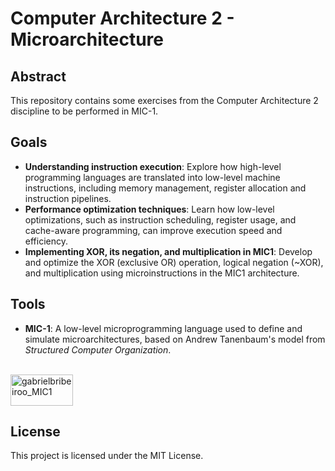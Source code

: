 # Computer Architecture 2 - Microarchitecture

## Abstract
This repository contains some exercises from the Computer Architecture 2 discipline to be performed in MIC-1.

## Goals
- **Understanding instruction execution**: Explore how high-level programming languages are translated into low-level machine instructions, including memory management, register allocation and instruction pipelines.
- **Performance optimization techniques**: Learn how low-level optimizations, such as instruction scheduling, register usage, and cache-aware programming, can improve execution speed and efficiency.
- **Implementing XOR, its negation, and multiplication in MIC1**: Develop and optimize the XOR (exclusive OR) operation, logical negation (~XOR), and multiplication using microinstructions in the MIC1 architecture.

## Tools
- **MIC-1**: A low-level microprogramming language used to define and simulate microarchitectures, based on Andrew Tanenbaum's model from *Structured Computer Organization*.

<div style="display: inline_block"><br> 
  <img align = "top" alt = "gabrielbribeiroo_MIC1" height = "50" width = "100" src="https://img.shields.io/badge/microarchitecture-%23000000.svg?style=for-the-badge&logo=processor&logoColor=white" />
</div>

## License
This project is licensed under the MIT License.

